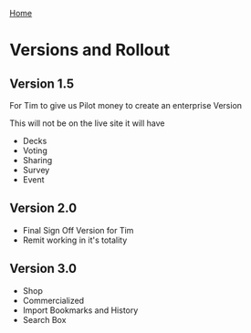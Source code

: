 [Home](../hi9-home-page.md)

# Versions and Rollout

## Version 1.5
For Tim to give us Pilot money to create an enterprise Version

This will not be on the live site it will have

* Decks
* Voting
* Sharing
* Survey
* Event

## Version 2.0
* Final Sign Off Version for Tim
* Remit working in it's totality

## Version 3.0
* Shop
* Commercialized
* Import Bookmarks and History
* Search Box
